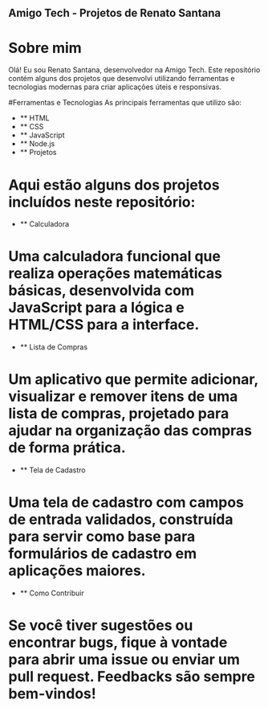 ## Amigo Tech - Projetos de Renato Santana

# Sobre mim
Olá! Eu sou Renato Santana, desenvolvedor na Amigo Tech. Este repositório contém alguns dos projetos que desenvolvi utilizando ferramentas e tecnologias modernas para criar aplicações úteis e responsivas.

#Ferramentas e Tecnologias
As principais ferramentas que utilizo são:

- ** HTML
- ** CSS
- ** JavaScript
- ** Node.js
- ** Projetos
# Aqui estão alguns dos projetos incluídos neste repositório:

- ** Calculadora
# Uma calculadora funcional que realiza operações matemáticas básicas, desenvolvida com JavaScript para a lógica e HTML/CSS para a interface.

- ** Lista de Compras
# Um aplicativo que permite adicionar, visualizar e remover itens de uma lista de compras, projetado para ajudar na organização das compras de forma prática.

- ** Tela de Cadastro
# Uma tela de cadastro com campos de entrada validados, construída para servir como base para formulários de cadastro em aplicações maiores.

- ** Como Contribuir
# Se você tiver sugestões ou encontrar bugs, fique à vontade para abrir uma issue ou enviar um pull request. Feedbacks são sempre bem-vindos!
